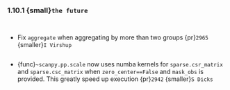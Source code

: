 ### 1.10.1 {small}`the future`

```{rubric} Docs
```

```{rubric} Bug fixes
```

* Fix `aggregate` when aggregating by more than two groups {pr}`2965` {smaller}`I Virshup`


```{rubric} Performance
```
* {func}`~scanpy.pp.scale` now uses numba kernels for `sparse.csr_matrix` and `sparse.csc_matrix` when `zero_center==False` and `mask_obs` is provided. This greatly speed up execution {pr}`2942` {smaller}`S Dicks`
